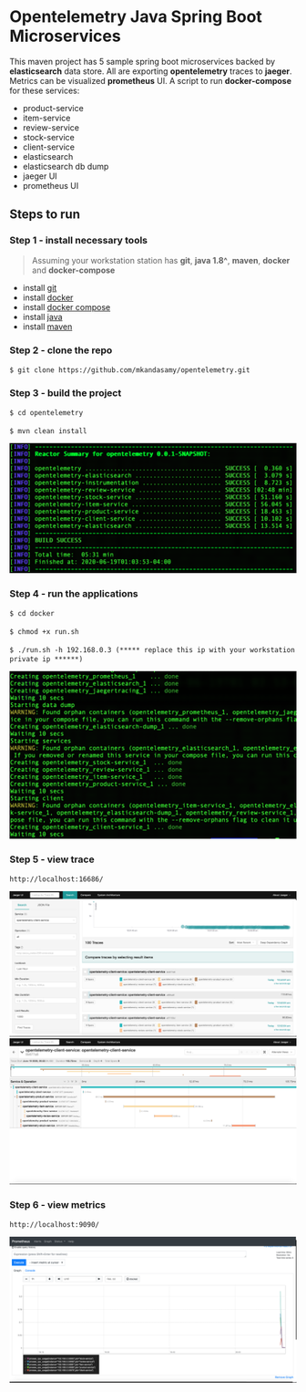 # Opentelemetry Java Spring Boot Microservices

This maven project has 5 sample spring boot microservices backed by **elasticsearch** data store. All are exporting **opentelemetry** traces to **jaeger**. Metrics can be visualized **prometheus** UI. A script to run **docker-compose** for these services:

- product-service
- item-service
- review-service
- stock-service
- client-service
- elasticsearch
- elasticsearch db dump
- jaeger UI
- prometheus UI

## Steps to run

### Step 1 - install necessary tools

> Assuming your workstation station has **git**, **java 1.8^**, **maven**, **docker** and **docker-compose**
- install  [git](https://www.atlassian.com/git/tutorials/install-git)
- install [docker](https://docs.docker.com/get-docker/)
- install [docker compose](https://docs.docker.com/compose/install/)
- install [java](https://www.oracle.com/java/technologies/javase/javase-jdk8-downloads.html)
- install [maven](https://maven.apache.org/install.html)

### Step 2 - clone the repo
```console 
$ git clone https://github.com/mkandasamy/opentelemetry.git
```

### Step 3 - build the project

```console
$ cd opentelemetry

$ mvn clean install

```
![maven build](/screenshot/maven.png?raw=true "Maven Build")

### Step 4 - run the applications

```console
$ cd docker

$ chmod +x run.sh

$ ./run.sh -h 192.168.0.3 (***** replace this ip with your workstation private ip ******)
```

![containers](/screenshot/containers.png?raw=true "Containers")

### Step 5 - view trace
```console
http://localhost:16686/
```
![jaeger traces](/screenshot/jaeger-traces.png?raw=true "Jaeger Traces")
![jaeger spans](/screenshot/jaeger-spans.png?raw=true "Jaeger Spans")

### Step 6 - view metrics
```console
http://localhost:9090/
```
![prometheus](/screenshot/prometheus.png?raw=true "Prometheus")
